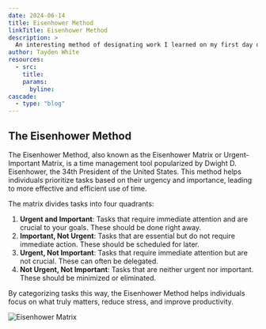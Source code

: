 ```yaml
---
date: 2024-06-14
title: Eisenhower Method
linkTitle: Eisenhower Method
description: >
  An interesting method of designating work I learned on my first day on the job.
author: Tayden White
resources:
  - src: 
    title: 
    params:
      byline: 
cascade:
  - type: "blog"
---
```


## The Eisenhower Method

The Eisenhower Method, also known as the Eisenhower Matrix or Urgent-Important Matrix, is a time management tool popularized by Dwight D. Eisenhower, the 34th President of the United States. This method helps individuals prioritize tasks based on their urgency and importance, leading to more effective and efficient use of time.

The matrix divides tasks into four quadrants:

1. **Urgent and Important**: Tasks that require immediate attention and are crucial to your goals. These should be done right away.
2. **Important, Not Urgent**: Tasks that are essential but do not require immediate action. These should be scheduled for later.
3. **Urgent, Not Important**: Tasks that require immediate attention but are not crucial. These can often be delegated.
4. **Not Urgent, Not Important**: Tasks that are neither urgent nor important. These should be minimized or eliminated.

By categorizing tasks this way, the Eisenhower Method helps individuals focus on what truly matters, reduce stress, and improve productivity.

![Eisenhower Matrix](/images/Eisenhower-Matrix.png)

